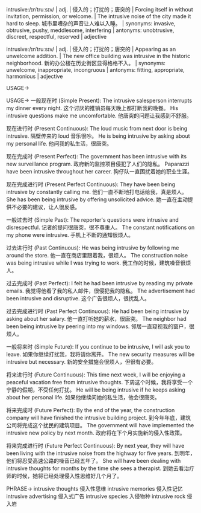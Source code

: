 intrusive:/ɪnˈtruːsɪv/ | adj. | 侵入的；打扰的；唐突的 | Forcing itself in without invitation, permission, or welcome. | The intrusive noise of the city made it hard to sleep. 城市里嘈杂的声音让人难以入睡。 | synonyms: invasive, obtrusive, pushy, meddlesome, interfering | antonyms: unobtrusive, discreet, respectful, reserved | adjective

intrusive:/ɪnˈtruːsɪv/ | adj. | 侵入的；打扰的；唐突的 | Appearing as an unwelcome addition. | The new office building was intrusive in the historic neighborhood.  新的办公楼在历史街区显得格格不入。 | synonyms: unwelcome, inappropriate, incongruous | antonyms: fitting, appropriate, harmonious | adjective


USAGE->

USAGE->
一般现在时 (Simple Present):
The intrusive salesperson interrupts my dinner every night.  这个讨厌的推销员每天晚上都打断我的晚餐。
His intrusive questions make me uncomfortable. 他唐突的问题让我感到不舒服。

现在进行时 (Present Continuous):
The loud music from next door is being intrusive. 隔壁传来的 loud 音乐很吵。
He is being intrusive by asking about my personal life. 他问我的私生活，很唐突。

现在完成时 (Present Perfect):
The government has been intrusive with its new surveillance program. 政府新的监控项目侵犯了人们的隐私。
Paparazzi have been intrusive throughout her career. 狗仔队一直困扰着她的职业生涯。

现在完成进行时 (Present Perfect Continuous):
They have been being intrusive by constantly calling me. 他们一直不断地打电话给我，真是烦人。
She has been being intrusive by offering unsolicited advice. 她一直在主动提供不必要的建议，让人很反感。

一般过去时 (Simple Past):
The reporter's questions were intrusive and disrespectful. 记者的提问很唐突，很不尊重人。
The constant notifications on my phone were intrusive.  手机上不断的通知很烦人。


过去进行时 (Past Continuous):
He was being intrusive by following me around the store. 他一直在商店里跟着我，很烦人。
The construction noise was being intrusive while I was trying to work.  我工作的时候，建筑噪音很烦人。

过去完成时 (Past Perfect):
I felt he had been intrusive by reading my private emails. 我觉得他看了我的私人邮件，很侵犯我的隐私。
The advertisement had been intrusive and disruptive.  这个广告很烦人，很扰乱人。

过去完成进行时 (Past Perfect Continuous):
He had been being intrusive by asking about her salary.  他一直打听她的薪水，很唐突。
The neighbor had been being intrusive by peering into my windows. 邻居一直窥视我的窗户，很烦人。


一般将来时 (Simple Future):
If you continue to be intrusive, I will ask you to leave. 如果你继续打扰我，我将请你离开。
The new security measures will be intrusive but necessary. 新的安全措施会很烦人，但很有必要。


将来进行时 (Future Continuous):
This time next week, I will be enjoying a peaceful vacation free from intrusive thoughts. 下周这个时候，我将享受一个宁静的假期，不受任何打扰。
He will be being intrusive if he keeps asking about her personal life. 如果他继续问她的私生活，他会很唐突。

将来完成时 (Future Perfect):
By the end of the year, the construction company will have finished the intrusive building project. 到今年年底，建筑公司将完成这个扰民的建筑项目。
The government will have implemented the intrusive new policy by next month. 政府将在下个月实施新的侵入性政策。

将来完成进行时 (Future Perfect Continuous):
By next year, they will have been living with the intrusive noise from the highway for five years. 到明年，他们将忍受高速公路的噪音已经五年了。
She will have been dealing with intrusive thoughts for months by the time she sees a therapist. 到她去看治疗师的时候，她将已经处理侵入性思维好几个月了。


PHRASE->
intrusive thoughts  侵入性思维
intrusive memories  侵入性记忆
intrusive advertising  侵入式广告
intrusive species  入侵物种
intrusive rock  侵入岩

